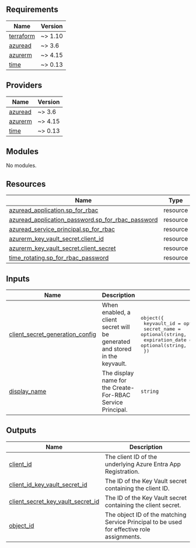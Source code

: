 <!-- BEGIN_TF_DOCS -->
## Requirements

| Name | Version |
|------|---------|
| <a name="requirement_terraform"></a> [terraform](#requirement\_terraform) | ~> 1.10 |
| <a name="requirement_azuread"></a> [azuread](#requirement\_azuread) | ~> 3.6 |
| <a name="requirement_azurerm"></a> [azurerm](#requirement\_azurerm) | ~> 4.15 |
| <a name="requirement_time"></a> [time](#requirement\_time) | ~> 0.13 |

## Providers

| Name | Version |
|------|---------|
| <a name="provider_azuread"></a> [azuread](#provider\_azuread) | ~> 3.6 |
| <a name="provider_azurerm"></a> [azurerm](#provider\_azurerm) | ~> 4.15 |
| <a name="provider_time"></a> [time](#provider\_time) | ~> 0.13 |

## Modules

No modules.

## Resources

| Name | Type |
|------|------|
| [azuread_application.sp_for_rbac](https://registry.terraform.io/providers/hashicorp/azuread/latest/docs/resources/application) | resource |
| [azuread_application_password.sp_for_rbac_password](https://registry.terraform.io/providers/hashicorp/azuread/latest/docs/resources/application_password) | resource |
| [azuread_service_principal.sp_for_rbac](https://registry.terraform.io/providers/hashicorp/azuread/latest/docs/resources/service_principal) | resource |
| [azurerm_key_vault_secret.client_id](https://registry.terraform.io/providers/hashicorp/azurerm/latest/docs/resources/key_vault_secret) | resource |
| [azurerm_key_vault_secret.client_secret](https://registry.terraform.io/providers/hashicorp/azurerm/latest/docs/resources/key_vault_secret) | resource |
| [time_rotating.sp_for_rbac_password](https://registry.terraform.io/providers/hashicorp/time/latest/docs/resources/rotating) | resource |

## Inputs

| Name | Description | Type | Default | Required |
|------|-------------|------|---------|:--------:|
| <a name="input_client_secret_generation_config"></a> [client\_secret\_generation\_config](#input\_client\_secret\_generation\_config) | When enabled, a client secret will be generated and stored in the keyvault. | <pre>object({<br/>    keyvault_id     = optional(string)<br/>    secret_name     = optional(string, "sp-create-for-rbac")<br/>    expiration_date = optional(string, "2099-12-31T23:59:59Z")<br/>  })</pre> | `{}` | no |
| <a name="input_display_name"></a> [display\_name](#input\_display\_name) | The display name for the Create-For-RBAC Service Principal. | `string` | n/a | yes |

## Outputs

| Name | Description |
|------|-------------|
| <a name="output_client_id"></a> [client\_id](#output\_client\_id) | The client ID of the underlying Azure Entra App Registration. |
| <a name="output_client_id_key_vault_secret_id"></a> [client\_id\_key\_vault\_secret\_id](#output\_client\_id\_key\_vault\_secret\_id) | The ID of the Key Vault secret containing the client ID. |
| <a name="output_client_secret_key_vault_secret_id"></a> [client\_secret\_key\_vault\_secret\_id](#output\_client\_secret\_key\_vault\_secret\_id) | The ID of the Key Vault secret containing the client secret. |
| <a name="output_object_id"></a> [object\_id](#output\_object\_id) | The object ID of the matching Service Principal to be used for effective role assignments. |
<!-- END_TF_DOCS -->
